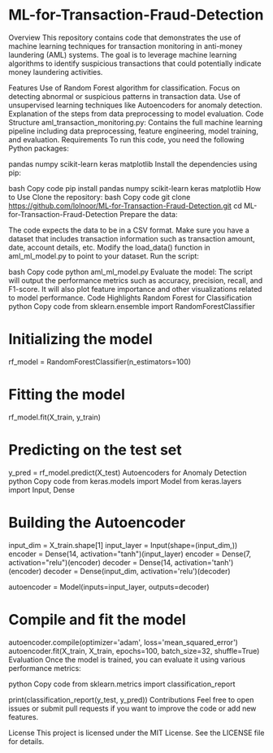 ﻿# ML-for-Transaction-Fraud-Detection
Overview
This repository contains code that demonstrates the use of machine learning techniques for transaction monitoring in anti-money laundering (AML) systems. The goal is to leverage machine learning algorithms to identify suspicious transactions that could potentially indicate money laundering activities.

Features
Use of Random Forest algorithm for classification.
Focus on detecting abnormal or suspicious patterns in transaction data.
Use of unsupervised learning techniques like Autoencoders for anomaly detection.
Explanation of the steps from data preprocessing to model evaluation.
Code Structure
aml_transaction_monitoring.py: Contains the full machine learning pipeline including data preprocessing, feature engineering, model training, and evaluation.
Requirements
To run this code, you need the following Python packages:

pandas
numpy
scikit-learn
keras
matplotlib
Install the dependencies using pip:

bash
Copy code
pip install pandas numpy scikit-learn keras matplotlib
How to Use
Clone the repository:
bash
Copy code
git clone https://github.com/lolnoor/ML-for-Transaction-Fraud-Detection.git
cd ML-for-Transaction-Fraud-Detection
Prepare the data:

The code expects the data to be in a CSV format. Make sure you have a dataset that includes transaction information such as transaction amount, date, account details, etc.
Modify the load_data() function in aml_ml_model.py to point to your dataset.
Run the script:

bash
Copy code
python aml_ml_model.py
Evaluate the model:
The script will output the performance metrics such as accuracy, precision, recall, and F1-score.
It will also plot feature importance and other visualizations related to model performance.
Code Highlights
Random Forest for Classification
python
Copy code
from sklearn.ensemble import RandomForestClassifier

# Initializing the model
rf_model = RandomForestClassifier(n_estimators=100)

# Fitting the model
rf_model.fit(X_train, y_train)

# Predicting on the test set
y_pred = rf_model.predict(X_test)
Autoencoders for Anomaly Detection
python
Copy code
from keras.models import Model
from keras.layers import Input, Dense

# Building the Autoencoder
input_dim = X_train.shape[1]
input_layer = Input(shape=(input_dim,))
encoder = Dense(14, activation="tanh")(input_layer)
encoder = Dense(7, activation="relu")(encoder)
decoder = Dense(14, activation='tanh')(encoder)
decoder = Dense(input_dim, activation='relu')(decoder)

autoencoder = Model(inputs=input_layer, outputs=decoder)

# Compile and fit the model
autoencoder.compile(optimizer='adam', loss='mean_squared_error')
autoencoder.fit(X_train, X_train, epochs=100, batch_size=32, shuffle=True)
Evaluation
Once the model is trained, you can evaluate it using various performance metrics:

python
Copy code
from sklearn.metrics import classification_report

print(classification_report(y_test, y_pred))
Contributions
Feel free to open issues or submit pull requests if you want to improve the code or add new features.

License
This project is licensed under the MIT License. See the LICENSE file for details.
